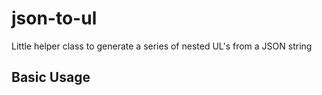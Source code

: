 json-to-ul
==========

Little helper class to generate a series of nested UL's from a JSON string

Basic Usage
-----------

